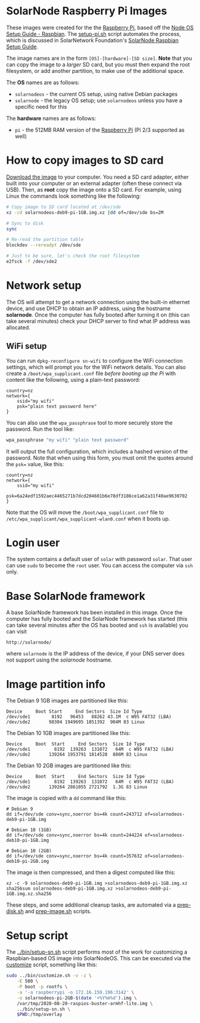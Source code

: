 # SolarNode Raspberry Pi Images

These images were created for the the [Raspberry Pi][1], based off the [Node OS Setup Guide -
Raspbian][2]. The [setup-pi.sh][setup-pi] script automates the process, which is discussed
in SolarNetwork Foundation's [SolarNode Raspbian Setup Guide][setup-guide].

The image names are in the form `[OS]-[hardware]-[SD size]`. **Note** that you can copy the image to
a _larger_ SD card, but you must then expand the root filesystem, or add another partition, to make
use of the additional space.

The **OS** names are as follows:

 * `solarnodeos` - the current OS setup, using native Debian packages
 * `solarnode` - the legacy OS setup; use `solarnodeos` unless you have a specific need for this

The **hardware** names are as follows:

 * `pi` - the 512MB RAM version of the [Raspberry Pi][1] (Pi 2/3 supported as well)
 	
# How to copy images to SD card

[Download the image][images] to your computer. You need a SD card adapter, either built into your
computer or an external adapter (often these connect via USB). Then, as **root** copy the image
onto a SD card. For example, using Linux the commands look something like the following:

```sh
# Copy image to SD card located at /dev/sde
xz -cd solarnodeos-deb9-pi-1GB.img.xz |dd of=/dev/sde bs=2M

# Sync to disk
sync

# Re-read the partition table
blockdev --rereadpt /dev/sde

# Just to be sure, let's check the root filesystem
e2fsck -f /dev/sde2
```

# Network setup

The OS will attempt to get a network connection using the built-in ethernet device, and use DHCP to
obtain an IP address, using the hostname **solarnode**. Once the computer has fully booted after
turning it on (this can take several minutes) check your DHCP server to find what IP address was
allocated.

## WiFi setup

You can run `dpkg-reconfigure sn-wifi` to configure the WiFi connection settings, which will prompt
you for the WiFi network details. You can also create a `/boot/wpa_supplicant.conf` file _before
booting up the Pi_ with content like the following, using a plain-text password:

```
country=nz
network={
	ssid="my wifi"
	psk="plain text password here"
}
```

You can also use the `wpa_passphrase` tool to more securely store the password. Run the tool like:

```sh
wpa_passphrase "my wifi" "plain text password"
```

It will output the full configuration, which includes a hashed version of the password. Note that
when using this form, you must omit the quotes around the `psk=` value, like this:

```
country=nz
network={
	ssid="my wifi"
	psk=6a24edf1592aec4465271b7dcd204601b6e78df3186ce1a62a31f40ae9630702
}
```

Note that the OS will move the `/boot/wpa_supplicant.conf` file to 
`/etc/wpa_supplicant/wpa_supplicant-wlan0.conf` when it boots up. 

# Login user

The system contains a default user of `solar` with password `solar`. That user can use `sudo` to
become the `root` user. You can access the computer via `ssh` only.

# Base SolarNode framework

A base SolarNode framework has been installed in this image. Once the computer has fully booted and
the SolarNode framework has started (this can take several minutes after the OS has booted and `ssh`
is available) you can visit

	http://solarnode/

where `solarnode` is the IP address of the device, if your DNS server does not support using the
_solarnode_ hostname.

# Image partition info

The Debian 9 1GB images are partitioned like this:

```
Device     Boot Start     End Sectors  Size Id Type
/dev/sde1        8192   96453   88262 43.1M  c W95 FAT32 (LBA)
/dev/sde2       98304 1949695 1851392  904M 83 Linux
```

The Debian 10 1GB images are partitioned like this:

```
Device     Boot  Start     End Sectors  Size Id Type
/dev/sde1         8192  139263  131072   64M  c W95 FAT32 (LBA)
/dev/sde2       139264 1953791 1814528  886M 83 Linux
```

The Debian 10 2GB images are partitioned like this:

```
Device     Boot  Start     End Sectors  Size Id Type
/dev/sde1         8192  139263  131072   64M  c W95 FAT32 (LBA)
/dev/sde2       139264 2861055 2721792  1.3G 83 Linux
```

The image is copied with a `dd` command like this:

```
# Debian 9
dd if=/dev/sde conv=sync,noerror bs=4k count=243712 of=solarnodeos-deb9-pi-1GB.img

# Debian 10 (1GB)
dd if=/dev/sde conv=sync,noerror bs=4k count=244224 of=solarnodeos-deb10-pi-1GB.img

# Debian 10 (2GB)
dd if=/dev/sde conv=sync,noerror bs=4k count=357632 of=solarnodeos-deb10-pi-2GB.img
```

The image is then compressed, and then a digest computed like this:

```
xz -c -9 solarnodeos-deb9-pi-1GB.img >solarnodeos-deb9-pi-1GB.img.xz
sha256sum solarnodeos-deb9-pi-1GB.img.xz >solarnodeos-deb9-pi-1GB.img.xz.sha256
```

These steps, and some additional cleanup tasks, are automated via a [prep-disk.sh][prep-disk] and
[prep-image.sh][prep-image] scripts.

# Setup script

The [../bin/setup-sn.sh](../bin/setup-sn.sh) script performs most of the work for customizing a
Raspbian-based OS image into SolarNodeOS. This can be executed via the
[customize](../bin/customize.sh) script, something like this:

```sh
sudo ../bin/customize.sh -v -z \
	-E 500 \
	-P boot -p rootfs \
	-a '-a raspberrypi -o 172.16.159.196:3142' \
	-o solarnodeos-pi-2GB-$(date '+%Y%m%d').img \
	/var/tmp/2020-08-20-raspios-buster-armhf-lite.img \
	../bin/setup-sn.sh \
	$PWD:/tmp/overlay 
```


[1]: https://www.raspberrypi.org/
[2]: https://github.com/SolarNetwork/solarnetwork/wiki/Node-OS-Setup-Guide-Raspbian
[images]: https://sourceforge.net/projects/solarnetwork/files/solarnode/pi/
[setup-pi]: https://github.com/SolarNetwork/solarnode-os-images/blob/master/debian/pi/bin/setup-pi.sh
[prep-disk]: https://github.com/SolarNetwork/solarnode-os-images/blob/master/debian/bin/prep-disk.sh
[prep-image]: https://github.com/SolarNetwork/solarnode-os-images/blob/master/debian/bin/prep-image.sh
[setup-guide]: https://github.com/SolarNetworkFoundation/solarnetwork-ops/wiki/SolarNode-Raspbian-Setup-Guide
